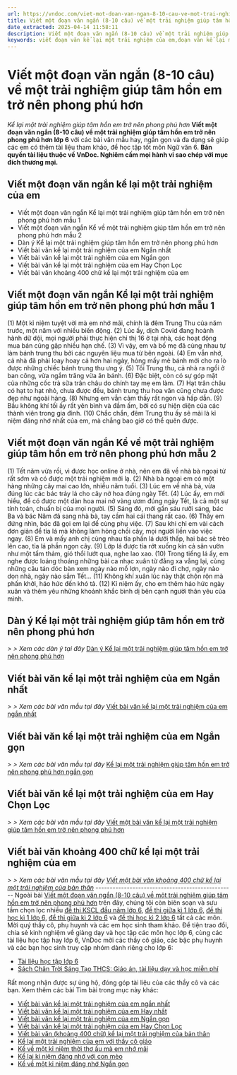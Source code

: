```yaml
---
url: https://vndoc.com/viet-mot-doan-van-ngan-8-10-cau-ve-mot-trai-nghiem-giup-tam-hon-em-tro-nen-phong-phu-hon-273896
title: Viết một đoạn văn ngắn (8-10 câu) về một trải nghiệm giúp tâm hồn em trở nên phong phú hơn - Kể lại một trải nghiệm giúp tâm hồn em trở nên phong phú hơn - VnDoc.com
date_extracted: 2025-04-14 11:58:11
description: Viết một đoạn văn ngắn (8-10 câu) về một trải nghiệm giúp tâm hồn em trở nên phong phú hơn lớp 6 được biên soạn nhằm giúp các em HS đạt kết quả tốt trong quá trình làm bài tập và học tập môn Ngữ văn lớp 6.
keywords: viết đoạn văn kể lại một trải nghiệm của em,đoạn văn kể lại một trải nghiệm của em,viết một đoạn văn ngắn kể lại một trải nghiệm của em,viết bài văn kể lại một trải nghiệm của em,kể lại một trải nghiệm của em,kể về một trải nghiệm của em,viết một bài văn kể lại một trải nghiệm của em,viết bài văn kể lại một trải nghiệm của em ngắn gọn,viết bài văn kể lại một trải nghiệm của em ngắn,kể về một trải nghiệm của em ngắn,dàn ý kể lại một trải nghiệm của em,dàn ý bài văn kể lại một trải nghiệm của em
---
```


# Viết một đoạn văn ngắn \(8-10 câu\) về một trải nghiệm giúp tâm hồn em trở nên phong phú hơn
 _Kể lại một trải nghiệm giúp tâm hồn em trở nên phong phú hơn_
**Viết một đoạn văn ngắn \(8-10 câu\) về một trải nghiệm giúp tâm hồn em trở nên phong phú hơn lớp 6** với các bài văn mẫu hay, ngắn gọn và đa dạng sẽ giúp các em có thêm tài liệu tham khảo, để học tập tốt môn Ngữ văn 6.
**Bản quyền tài liệu thuộc về VnDoc. Nghiêm cấm mọi hành vi sao chép với mục đích thương mại.**
## Viết một đoạn văn ngắn kể lại một trải nghiệm của em
  * Viết một đoạn văn ngắn Kể lại một trải nghiệm giúp tâm hồn em trở nên phong phú hơn mẫu 1
  * Viết một đoạn văn ngắn Kể về một trải nghiệm giúp tâm hồn em trở nên phong phú hơn mẫu 2
  * Dàn ý Kể lại một trải nghiệm giúp tâm hồn em trở nên phong phú hơn
  * Viết bài văn kể lại một trải nghiệm của em Ngắn nhất 
  * Viết bài văn kể lại một trải nghiệm của em Ngắn gọn 
  * Viết bài văn kể lại một trải nghiệm của em Hay Chọn Lọc 
  * Viết bài văn khoảng 400 chữ kể lại một trải nghiệm của em

## **Viết một đoạn văn ngắn Kể lại một trải nghiệm giúp tâm hồn em trở nên phong phú hơn mẫu 1**
\(1\) Một kỉ niệm tuyệt vời mà em nhớ mãi, chính là đêm Trung Thu của năm trước, một năm với nhiều biến động. \(2\) Lúc ấy, dịch Covid đang hoành hành dữ dội, mọi người phải thực hiện chỉ thị 16 ở tại nhà, các hoạt động mua bán cũng gặp nhiều hạn chế. \(3\) Vì vậy, em và bố mẹ đã cùng nhau tự làm bánh trung thu bởi các nguyên liệu mua từ bên ngoài. \(4\) Em vẫn nhớ, cả nhà đã phải loay hoay cả hơn hai ngày, hỏng mấy mẻ bánh mới cho ra lò được những chiếc bánh trung thu ưng ý. \(5\) Tối Trung thu, cả nhà ra ngồi ở ban công, vừa ngắm trăng vừa ăn bánh. \(6\) Đặc biệt, còn có sự góp mặt của những cốc trà sữa trân châu do chính tay mẹ em làm. \(7\) Hạt trân châu có hạt to hạt nhỏ, chưa được đều, bánh trung thu hoa văn cũng chưa được đẹp như ngoài hàng. \(8\) Nhưng em vẫn cảm thấy rất ngon và hấp dẫn. \(9\) Bầu không khí tối ấy rất yên bình và đầm ấm, bởi có sự hiện diện của các thành viên trong gia đình. \(10\) Chắc chắn, đêm Trung thu ấy sẽ mãi là kỉ niệm đáng nhớ nhất của em, mà chẳng bao giờ có thể quên được.
## **Viết một đoạn văn ngắn Kể về một trải nghiệm giúp tâm hồn em trở nên phong phú hơn mẫu 2**
\(1\) Tết năm vừa rồi, vì được học online ở nhà, nên em đã về nhà bà ngoại từ rất sớm và có được một trải nghiệm mới lạ. \(2\) Nhà bà ngoại em có một hàng những cây mai cao lớn, nhiều năm tuổi. \(3\) Lúc em về nhà bà, vừa đúng lúc các bác trảy lá cho cây nở hoa đúng ngày Tết. \(4\) Lúc ấy, em mới hiểu, để có được một dàn hoa mai nở vàng ươm đúng ngày Tết, là cả một sự tính toán, chuẩn bị của mọi người. \(5\) Sáng đó, mới gần sáu rưỡi sáng, bác Ba và bác Năm đã sang nhà bà, tay cầm hai cái thang rất cao. \(6\) Thấy em đứng nhìn, bác đã gọi em lại để cùng phụ việc. \(7\) Sau khi chỉ em vài cách đơn giản để tỉa lá mà không làm hỏng chồi cây, mọi người liền vào việc ngay. \(8\) Em và mấy anh chị cùng nhau tỉa phần lá dưới thấp, hai bác sẽ trèo lên cao, tỉa lá phần ngọn cây. \(9\) Lớp lá được tỉa rớt xuống kín cả sân vườn như một tấm thảm, gió thổi lướt qua, nghe lao xao. \(10\) Trong tiếng lá ấy, em nghe được loáng thoáng những bài ca nhạc xuân từ đằng xa vẳng lại, cùng những câu tán dóc bàn xem ngày nào mổ lợn, ngày nào đi chợ, ngày nào dọn nhà, ngày nào sắm Tết… \(11\) Không khí xuân lúc này thật chộn rộn mà phấn khởi, háo hức đến khó tả. \(12\) Kỉ niệm ấy, cho em thêm háo hức ngày xuân và thêm yêu những khoảnh khắc bình dị bên cạnh người thân yêu của mình.
## Dàn ý Kể lại một trải nghiệm giúp tâm hồn em trở nên phong phú hơn
 _> > Xem các dàn ý tại đây_ [Dàn ý Kể lại một trải nghiệm giúp tâm hồn em trở nên phong phú hơn](<https://vndoc.com/dan-y-ke-lai-mot-trai-nghiem-giup-tam-hon-em-tro-nen-phong-phu-hon-259947>)
## **Viết bài văn kể lại một trải nghiệm của em Ngắn nhất**
 _> > Xem các bài văn mẫu tại đây_ [Viết bài văn kể lại một trải nghiệm của em ngắn nhất](<https://vndoc.com/viet-bai-van-ke-lai-mot-trai-nghiem-cua-em-ngan-nhat-248421>)
## **Viết bài văn kể lại một trải nghiệm của em Ngắn gọn**
 _> > Xem các bài văn mẫu tại đây_ [Kể lại một trải nghiệm giúp tâm hồn em trở nên phong phú hơn ngắn gọn](<https://vndoc.com/ke-lai-mot-trai-nghiem-giup-tam-hon-em-tro-nen-phong-phu-hon-ngan-gon-259946>)
## **Viết bài văn kể lại một trải nghiệm của em Hay Chọn Lọc**
 _> > Xem các bài văn mẫu tại đây_ [Viết một bài văn kể lại một trải nghiệm giúp tâm hồn em trở nên phong phú hơn](<https://vndoc.com/viet-mot-bai-van-ke-lai-mot-trai-nghiem-giup-tam-hon-em-tro-nen-phong-phu-hon-259945>)
## **Viết bài văn khoảng 400 chữ kể lại một trải nghiệm của em**
 _> > Xem các bài văn mẫu tại đây [Viết một bài văn khoảng 400 chữ kể lại một trải nghiệm của bản thân](<https://vndoc.com/viet-mot-bai-van-khoang-400-chu-ke-lai-mot-trai-nghiem-giup-tam-hon-em-tro-nen-phong-phu-hon-273888>)_
\-------------------------------------------------
Ngoài bài [Viết một đoạn văn ngắn \(8-10 câu\) về một trải nghiệm giúp tâm hồn em trở nên phong phú hơn](<https://vndoc.com/viet-mot-doan-van-ngan-8-10-cau-ve-mot-trai-nghiem-giup-tam-hon-em-tro-nen-phong-phu-hon-273896>) trên đây, chúng tôi còn biên soạn và sưu tầm chọn lọc nhiều [đề thi KSCL đầu năm lớp 6](<https://vndoc.com/khao-sat-chat-luong-dau-nam-lop6>), [đề thi giữa kì 1 lớp 6,](<https://vndoc.com/de-thi-giua-ki-1-lop6>) [đề thi học kì 1 lớp 6,](<https://vndoc.com/de-thi-hoc-ki-1-lop6>) [đề thi giữa kì 2 lớp 6](<https://vndoc.com/de-thi-giua-ki-2-lop6>) và [đề thi học kì 2 lớp 6](<https://vndoc.com/de-thi-hoc-ki-2-lop6>) tất cả các môn. Mời quý thầy cô, phụ huynh và các em học sinh tham khảo.
Để tiện trao đổi, chia sẻ kinh nghiệm về giảng dạy và học tập các môn học lớp 6, cùng các tài liệu học tập hay lớp 6, VnDoc mời các thầy cô giáo, các bậc phụ huynh và các bạn học sinh truy cập nhóm dành riêng cho lớp 6:
  * [Tài liệu học tập lớp 6](</goto?u=aHR0cHM6Ly93d3cuZmFjZWJvb2suY29tL2dyb3Vwcy9UYWkubGlldS5ob2MudGFwLmxvcC42LlZORE9D>)
  * [Sách Chân Trời Sáng Tạo THCS: Giáo án, tài liệu dạy và học miễn phí](</goto?u=aHR0cHM6Ly93d3cuZmFjZWJvb2suY29tL2dyb3Vwcy9zYWNoY2hhbnRyb2lzYW5ndGFvdGhjcw%3D%3D>)

Rất mong nhận được sự ủng hộ, đóng góp tài liệu của các thầy cô và các bạn.
Xem thêm các bài Tìm bài trong mục này khác:
  * [Viết bài văn kể lại một trải nghiệm của em ngắn nhất](</viet-bai-van-ke-lai-mot-trai-nghiem-cua-em-ngan-nhat-248421>)
  * [Viết bài văn kể lại một trải nghiệm của em Hay nhất](</viet-mot-bai-van-ke-lai-mot-trai-nghiem-giup-tam-hon-em-tro-nen-phong-phu-hon-259945>)
  * [Viết bài văn kể lại một trải nghiệm của em Ngắn gọn](</ke-lai-mot-trai-nghiem-giup-tam-hon-em-tro-nen-phong-phu-hon-ngan-gon-259946>)
  * [Viết bài văn kể lại một trải nghiệm của em Hay Chọn Lọc](<https://vndoc.com/ke-lai-mot-trai-nghiem-giup-tam-hon-em-tro-nen-phong-phu-hon-273886>)
  * [Viết bài văn \(khoảng 400 chữ\) kể lại một trải nghiệm của bản thân](</viet-mot-bai-van-khoang-400-chu-ke-lai-mot-trai-nghiem-giup-tam-hon-em-tro-nen-phong-phu-hon-273888>)
  * [Kể lại một trải nghiệm của em với thầy cô giáo](</ke-lai-mot-trai-nghiem-cua-em-voi-thay-co-giao-ngan-gon-282595>)
  * [Kể về một kỉ niệm thời thơ ấu mà em nhớ mãi](</van-mau-lop-5-ke-mot-ky-niem-dang-nho-nhat-trong-thoi-tho-au-115514>)
  * [Kể lại kỉ niệm đáng nhớ với con mèo](</ke-lai-ki-niem-dang-nho-voi-con-meo-154303>)
  * [Kể về một kỉ niệm đáng nhớ Ngắn gọn](</bai-viet-so-3-lop-6-de-1-ke-ve-mot-ki-niem-dang-nho-duoc-khen-bi-che-gap-may-gap-rui-bi-hieu-lam-132608>)


